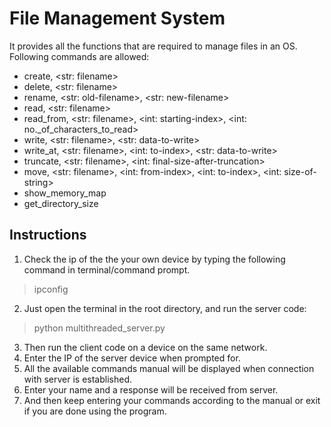 # File Management System

It provides all the functions that are required to manage files in an OS. <br> Following commands are allowed:
- create, \<str: filename\>
- delete, \<str: filename\>
- rename, \<str: old-filename\>, \<str: new-filename\>
- read, \<str: filename\>
- read_from, \<str: filename\>, \<int: starting-index\>, \<int: no._of_characters_to_read\>
- write, \<str: filename\>, \<str: data-to-write\>
- write_at, \<str: filename\>, \<int: to-index\>, \<str: data-to-write\>
- truncate, \<str: filename\>, \<int: final-size-after-truncation\>
- move, \<str: filename\>, \<int: from-index\>, \<int: to-index\>, \<int: size-of-string\>
- show_memory_map
- get_directory_size

## Instructions

1. Check the ip of the the your own device by typing the following command in terminal/command prompt.
> ipconfig
2. Just open the terminal in the root directory, and run the server code: 
> python multithreaded_server.py
3. Then run the client code on a device on the same network.
4. Enter the IP of the server device when prompted for.
5. All the available commands manual will be displayed when connection with server is established.
6. Enter your name and a response will be received from server.
7. And then keep entering your commands according to the manual or exit if you are done using the program.
